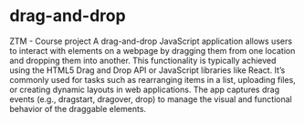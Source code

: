 # drag-and-drop
ZTM - Course project 
A drag-and-drop JavaScript application allows users to interact with elements on a webpage by dragging them from one location and dropping them into another. This functionality is typically achieved using the HTML5 Drag and Drop API or JavaScript libraries like React. It’s commonly used for tasks such as rearranging items in a list, uploading files, or creating dynamic layouts in web applications. The app captures drag events (e.g., dragstart, dragover, drop) to manage the visual and functional behavior of the draggable elements.
